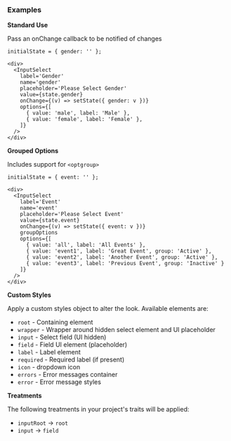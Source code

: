 ### Examples

**Standard Use**

Pass an onChange callback to be notified of changes

```
initialState = { gender: '' };

<div>
  <InputSelect
    label='Gender'
    name='gender'
    placeholder='Please Select Gender'
    value={state.gender}
    onChange={(v) => setState({ gender: v })}
    options={[
      { value: 'male', label: 'Male' },
      { value: 'female', label: 'Female' },
    ]}
  />
</div>
```

**Grouped Options**

Includes support for `<optgroup>`

```
initialState = { event: '' };

<div>
  <InputSelect
    label='Event'
    name='event'
    placeholder='Please Select Event'
    value={state.event}
    onChange={(v) => setState({ event: v })}
    groupOptions
    options={[
      { value: 'all', label: 'All Events' },
      { value: 'event1', label: 'Great Event', group: 'Active' },
      { value: 'event2', label: 'Another Event', group: 'Active' },
      { value: 'event3', label: 'Previous Event', group: 'Inactive' }
    ]}
  />
</div>
```

**Custom Styles**

Apply a custom styles object to alter the look. Available elements are:

- `root` - Containing element
- `wrapper` - Wrapper around hidden select element and UI placeholder
- `input` - Select field (UI hidden)
- `field` - Field UI element (placeholder)
- `label` - Label element
- `required` - Required label (if present)
- `icon` - dropdown icon
- `errors` - Error messages container
- `error` - Error message styles

**Treatments**

The following treatments in your project's traits will be applied:

- `inputRoot` -> `root`
- `input` -> `field`

